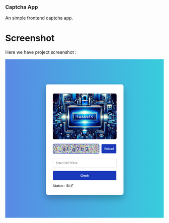 ### Captcha App
An simple frontend captcha app.

# Screenshot
Here we have project screenshot :

![screenshot](screenshot.jpg)